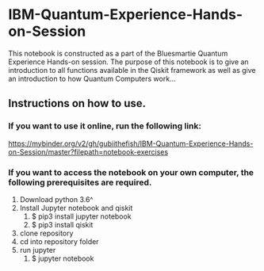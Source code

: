 # IBM-Quantum-Experience-Hands-on-Session
This notebook is constructed as a part of the Bluesmartie Quantum Experience Hands-on session. The purpose of this notebook is to give an introduction to all functions available in the Qiskit framework as well as give an introduction to how Quantum Computers work...

## Instructions on how to use.

### If you want to use it online, run the following link:
https://mybinder.org/v2/gh/gubiithefish/IBM-Quantum-Experience-Hands-on-Session/master?filepath=notebook-exercises

### If you want to access the notebook on your own computer, the following prerequisites are required.
1. Download python 3.6^
2. Install Jupyter notebook and qiskit
   1. $ pip3 install jupyter notebook
   2. $ pip3 install qiskit
3. clone repository
4. cd into repository folder
5. run jupyter
   1. $ jupyter notebook
